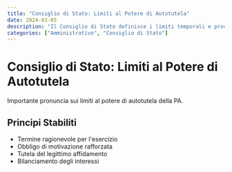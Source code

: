 ```yaml
---
title: "Consiglio di Stato: Limiti al Potere di Autotutela"
date: 2024-03-05
description: "Il Consiglio di Stato definisce i limiti temporali e procedurali al potere di autotutela della Pubblica Amministrazione."
categories: ["Amministrativo", "Consiglio di Stato"]
---
```


# Consiglio di Stato: Limiti al Potere di Autotutela

Importante pronuncia sui limiti al potere di autotutela della PA.

## Principi Stabiliti

- Termine ragionevole per l'esercizio
- Obbligo di motivazione rafforzata
- Tutela del legittimo affidamento
- Bilanciamento degli interessi 